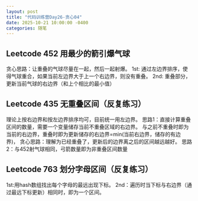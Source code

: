 ```yaml
---
layout: post
title: "代码训练营Day26-贪心04"
date: 2025-10-21 10:00:00 -0400
categories: 随笔
---
```


## Leetcode 452 用最少的箭引爆气球
贪心思路：让重叠的气球尽量在一起，然后一起射爆。
1st: 通过左边界排序，使得气球重合，如果当前左边界大于上一个右边界，则没有重叠。
2nd: 重叠部分，更新当前气球的右边界（和上个相比的最小值）

## Leetcode 435 无重叠区间（反复练习）
理论上按右边界和按左边界排序均可，目前统一用左边界。
思路1：直接计算重叠区间的数量，需要一个变量储存当前不重叠区域的右边界。
与之前不重叠时即为当前的右边界，重叠时即为更新储存的右边界=min(当前右边界，储存的有边界)，
贪心思路：理解为已经重叠了，更新后的边界离之后的区间越远越好。
思路2：与452射气球相同，弓箭数量即为非重叠区间数量

## Leetcode 763 划分字母区间（反复练习）
1st:用hash数组找出每个字母的最远出现下标。
2nd：遍历时当下标与右边界（通过最远下标更新）相同时，即为一个区间。




